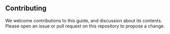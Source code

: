 ## Contributing

We welcome contributions to this guide, and discussion about its
contents. Please open an issue or pull request on this repository to
propose a change.
